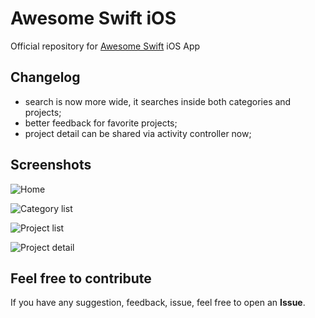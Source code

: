 # Awesome Swift iOS
Official repository for [Awesome Swift](https://github.com/matteocrippa/awesome-swift) iOS App

## Changelog

- search is now more wide, it searches inside both categories and projects;
- better feedback for favorite projects;
- project detail can be shared via activity controller now;

## Screenshots
![Home](https://github.com/matteocrippa/awesome-swift-ios/blob/master/.github/home.png?raw=true)

![Category list](https://github.com/matteocrippa/awesome-swift-ios/blob/master/.github/category-list.png?raw=true)

![Project list](https://github.com/matteocrippa/awesome-swift-ios/blob/master/.github/projects-list.png?raw=true)

![Project detail](https://github.com/matteocrippa/awesome-swift-ios/blob/master/.github/project-detail.png?raw=true)


## Feel free to contribute

If you have any suggestion, feedback, issue, feel free to open an **Issue**.
